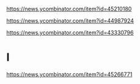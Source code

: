 https://news.ycombinator.com/item?id=45210180

https://news.ycombinator.com/item?id=44987924

https://news.ycombinator.com/item?id=43330796

# I
https://news.ycombinator.com/item?id=45266771